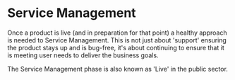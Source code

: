 # Service Management

Once a product is live \(and in preparation for that point\) a healthy approach is needed to Service Management. This is not just about 'support' ensuring the product stays up and is bug-free, it's about continuing to ensure that it is meeting user needs to deliver the business goals.

The Service Management phase is also known as 'Live' in the public sector.

